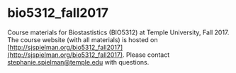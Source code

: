 # bio5312_fall2017
Course materials for Biostastistics (BIO5312) at Temple University, Fall 2017. The course website (with all materials) is hosted on [http://sjspielman.org/bio5312_fall2017](http://sjspielman.org/bio5312_fall2017). Please contact stephanie.spielman@temple.edu with questions.
